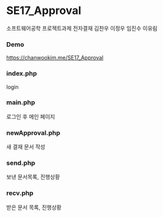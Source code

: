 # SE17_Approval
소프트웨어공학 프로젝트과제 전자결재
김찬우 이정우 임진수 이유림

### Demo
https://chanwookim.me/SE17_Approval

### index.php
login

### main.php
로그인 후 메인 페이지

### newApproval.php
새 결재 문서 작성

### send.php
보낸 문서목록, 진행상황

### recv.php
받은 문서 목록, 진행상황


